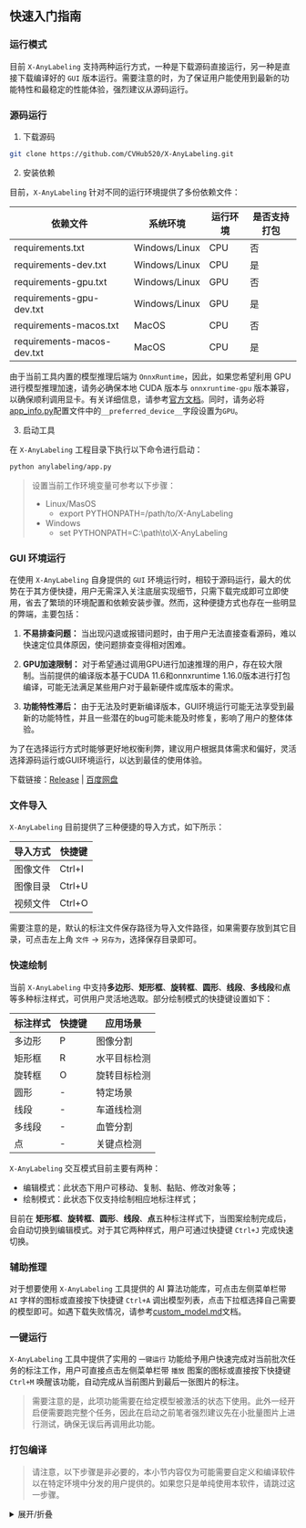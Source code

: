 ## 快速入门指南

### 运行模式

目前 `X-AnyLabeling` 支持两种运行方式，一种是下载源码直接运行，另一种是直接下载编译好的 `GUI` 版本运行。需要注意的时，为了保证用户能使用到最新的功能特性和最稳定的性能体验，强烈建议从源码运行。

### 源码运行

1. 下载源码

```bash
git clone https://github.com/CVHub520/X-AnyLabeling.git
```

2. 安装依赖

目前，`X-AnyLabeling` 针对不同的运行环境提供了多份依赖文件：

| 依赖文件                | 系统环境           | 运行环境 | 是否支持打包 |
|----------------------|------------------|--------|-----|
| requirements.txt     | Windows/Linux    | CPU    | 否   |
| requirements-dev.txt | Windows/Linux    | CPU    | 是   |
| requirements-gpu.txt | Windows/Linux    | GPU    | 否   |
| requirements-gpu-dev.txt | Windows/Linux | GPU    | 是   |
| requirements-macos.txt | MacOS           | CPU    | 否   |
| requirements-macos-dev.txt | MacOS       | CPU    | 是   |

由于当前工具内置的模型推理后端为 `OnnxRuntime`，因此，如果您希望利用 GPU 进行模型推理加速，请务必确保本地 CUDA 版本与 `onnxruntime-gpu` 版本兼容，以确保顺利调用显卡。有关详细信息，请参考[官方文档](https://onnxruntime.ai/docs/execution-providers/CUDA-ExecutionProvider.html)。同时，请务必将[app_info.py](../../anylabeling/app_info.py)配置文件中的`__preferred_device__`字段设置为`GPU`。

3. 启动工具

在 `X-AnyLabeling` 工程目录下执行以下命令进行启动：

```bash
python anylabeling/app.py
```

> 设置当前工作环境变量可参考以下步骤：</br>
> - Linux/MasOS
>   - export PYTHONPATH=/path/to/X-AnyLabeling
> - Windows
>   - set PYTHONPATH=C:\path\to\X-AnyLabeling


### GUI 环境运行

在使用 `X-AnyLabeling` 自身提供的 `GUI` 环境运行时，相较于源码运行，最大的优势在于其方便快捷，用户无需深入关注底层实现细节，只需下载完成即可立即使用，省去了繁琐的环境配置和依赖安装步骤。然而，这种便捷方式也存在一些明显的弊端，主要包括：

1. **不易排查问题：** 当出现闪退或报错问题时，由于用户无法直接查看源码，难以快速定位具体原因，使问题排查变得相对困难。

2. **GPU加速限制：** 对于希望通过调用GPU进行加速推理的用户，存在较大限制。当前提供的编译版本基于CUDA 11.6和onnxruntime 1.16.0版本进行打包编译，可能无法满足某些用户对于最新硬件或库版本的需求。

3. **功能特性滞后：** 由于无法及时更新编译版本，GUI环境运行可能无法享受到最新的功能特性，并且一些潜在的bug可能未能及时修复，影响了用户的整体体验。

为了在选择运行方式时能够更好地权衡利弊，建议用户根据具体需求和偏好，灵活选择源码运行或GUI环境运行，以达到最佳的使用体验。

下载链接：[Release](https://github.com/CVHub520/X-AnyLabeling/releases/tag/v2.3.0) | [百度网盘](https://pan.baidu.com/s/1wHp1a0buUrqJlqEr8ZjM2w?pwd=2t9s)


### 文件导入

`X-AnyLabeling` 目前提供了三种便捷的导入方式，如下所示：

| 导入方式  | 快捷键    |
|----------|-----------|
| 图像文件  | Ctrl+I    |
| 图像目录  | Ctrl+U    |
| 视频文件  | Ctrl+O    |

需要注意的是，默认的标注文件保存路径为导入文件路径，如果需要存放到其它目录，可点击左上角 `文件` -> `另存为`，选择保存目录即可。

### 快速绘制

当前 `X-AnyLabeling` 中支持**多边形**、**矩形框**、**旋转框**、**圆形**、**线段**、**多线段**和**点**等多种标注样式，可供用户灵活地选取。部分绘制模式的快捷键设置如下：

| 标注样式  | 快捷键    | 应用场景 |
|----------|-----------|-----------|
| 多边形  |  P   | 图像分割 |
| 矩形框  |  R   | 水平目标检测 |
| 旋转框  |  O   | 旋转目标检测 |
| 圆形 | - | 特定场景 |
| 线段 | - | 车道线检测 |
| 多线段 | - | 血管分割 |
| 点 | - | 关键点检测 |

`X-AnyLabeling` 交互模式目前主要有两种：

- 编辑模式：此状态下用户可移动、复制、黏贴、修改对象等；
- 绘制模式：此状态下仅支持绘制相应地标注样式；

目前在 **矩形框**、**旋转框**、**圆形**、**线段**、**点**五种标注样式下，当图案绘制完成后，会自动切换到编辑模式。对于其它两种样式，用户可通过快捷键 `Ctrl+J` 完成快速切换。

### 辅助推理

对于想要使用 `X-AnyLabeling` 工具提供的 AI 算法功能库，可点击左侧菜单栏带 `AI` 字样的图标或直接按下快捷键 `Ctrl+A` 调出模型列表，点击下拉框选择自己需要的模型即可。如遇下载失败情况，请参考[custom_model.md](./custom_model.md)文档。

### 一键运行

`X-AnyLabeling` 工具中提供了实用的 `一键运行` 功能给予用户快速完成对当前批次任务的标注工作，用户可直接点击左侧菜单栏带 `播放` 图案的图标或直接按下快捷键 `Ctrl+M` 唤醒该功能，自动完成从当前图片到最后一张图片的标注。

> 需要注意的是，此项功能需要在给定模型被激活的状态下使用。此外一经开启便需要跑完整个任务，因此在启动之前笔者强烈建议先在小批量图片上进行测试，确保无误后再调用此功能。

### 打包编译

> 请注意，以下步骤是非必要的，本小节内容仅为可能需要自定义和编译软件以在特定环境中分发的用户提供的。如果您只是单纯使用本软件，请跳过这一步骤。

<details>
<summary>展开/折叠</summary>

为了方便用户在不同平台上运行 `X-AnyLabeling`，工具提供了打包编译的指令和相关注意事项。在执行以下打包指令之前，请根据您的环境和需求，修改 [app_info.py](../../anylabeling/app_info.py) 文件中的 `__preferred_device__` 参数，以选择相应的 GPU 或 CPU 版本进行构建。

注意事项：

1. 在编译前，请确保已经根据所需的 GPU/CPU 版本修改了 `anylabeling/app_info.py` 文件中的 `__preferred_device__` 参数。

2. 如果需要编译 GPU 版本，请先激活相应地 `GPU` 运行环境，执行 `pip install | grep onnxruntime-gpu` 确保被正确安装。

3. 对于 Windows-GPU 版本的编译，需要手动修改 `anylabeling-win-gpu.spec` 文件中的 `datas` 列表参数，将本地的 `onnxruntime-gpu` 相关动态库 `*.dll` 添加进列表中。

4. 对于 Linux-GPU 版本的编译，需要手动修改 `anylabeling-linux-gpu.spec` 文件中的 `datas` 列表参数，将本地的 `onnxruntime-gpu` 相关动态库 `*.so` 添加进列表中。此外，请注意根据您的 CUDA 版本下载匹配的 `onnxruntime-gpu` 包，详细匹配表可参考[官方文档](https://onnxruntime.ai/docs/execution-providers/CUDA-ExecutionProvider.html)。

参考指令：

```bash
# Windows-CPU
bash scripts/build_executable.sh win-cpu

# Windows-GPU
bash scripts/build_executable.sh win-gpu

# Linux-CPU
bash scripts/build_executable.sh linux-cpu

# Linux-GPU
bash scripts/build_executable.sh linux-gpu
```

注：如果您在 Windows 环境下执行以上指令出现权限问题的话，可在确保上述准备工作完成之后，直接根据需要执行以下指令：

> pyinstaller --noconfirm anylabeling-win-cpu.spec</br>
> pyinstaller --noconfirm anylabeling-win-gpu.spec

</details>



